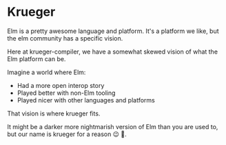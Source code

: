 # Krueger

Elm is a pretty awesome language and platform. It's a platform we like, but the elm community has a specific vision.

Here at krueger-compiler, we have a somewhat skewed vision of what the Elm platform can be.

Imagine a world where Elm:

- Had a more open interop story
- Played better with non-Elm tooling
- Played nicer with other languages and platforms

That vision is where krueger fits.

It might be a darker more nightmarish version of Elm than you are used to, but our name is krueger for a reason 😉 👿.

